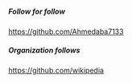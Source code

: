 
##### Follow for follow

https://github.com/Ahmedaba7133

##### Organization follows

https://github.com/wikipedia

